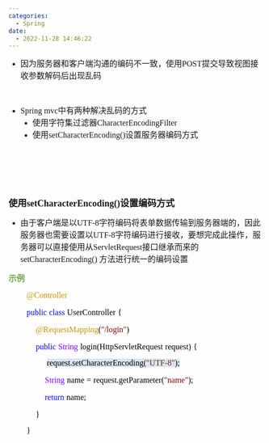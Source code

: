 ```yaml
---
categories:
  - Spring
date:
  - 2022-11-28 14:46:22
---
```


<ul style="list-style-type:disc">
    <li><span style="font-size:12.0pt"><span
                style="font-family:&quot;Microsoft YaHei UI&quot;">因为服务器和客户端沟通的编码不一致，使用</span></span><span
            style="font-size:12.0pt"><span style="font-family:&quot;Comic Sans MS&quot;">POST</span></span><span
            style="font-size:12.0pt"><span
                style="font-family:&quot;Microsoft YaHei UI&quot;">提交导致视图接收参数解码后出现乱码</span></span></li>
</ul>
<p><span style="font-size:12.0pt"><span style="font-family:&quot;Microsoft YaHei UI&quot;"></span></span><br></p>
<ul style="list-style-type:disc">
    <li><span style="font-size:12.0pt"><span style="font-family:&quot;Comic Sans MS&quot;">Spring mvc</span></span><span
            style="font-size:12.0pt"><span style="font-family:&quot;Microsoft YaHei UI&quot;">中有两种解决乱码的方式</span></span>
        <ul style="list-style-type:disc">
            <li><span style="font-size:12.0pt"><span
                        style="font-family:&quot;Microsoft YaHei UI&quot;">使用字符集过滤器</span></span><span
                    style="font-size:12.0pt"><span
                        style="font-family:&quot;Comic Sans MS&quot;">CharacterEncodingFilter</span></span></li>
            <li><span style="font-size:12.0pt"><span
                        style="font-family:&quot;Microsoft YaHei UI&quot;">使用</span></span><span
                    style="font-size:12.0pt"><span
                        style="font-family:&quot;Comic Sans MS&quot;">setCharacterEncoding()</span></span><span
                    style="font-size:12.0pt"><span
                        style="font-family:&quot;Microsoft YaHei UI&quot;">设置服务器编码方式</span></span></li>
        </ul>
    </li>
</ul>
<p><span style="font-size:12.0pt"><span style="font-family:&quot;Microsoft YaHei UI&quot;">&nbsp;</span></span></p>
<p><span style="font-size:12.0pt"><span style="font-family:&quot;Microsoft YaHei UI&quot;">&nbsp;</span></span></p>
<p><span style="font-size:12.0pt"><span style="font-family:&quot;Microsoft YaHei UI&quot;">&nbsp;</span></span></p>
<p><span style="font-size:13.5pt"><strong><span
                style="font-family:&quot;Microsoft YaHei UI&quot;">使用</span></strong><strong><span
                style="font-family:&quot;Comic Sans MS&quot;">setCharacterEncoding()</span></strong><strong><span
                style="font-family:&quot;Microsoft YaHei UI&quot;">设置编码方式</span></strong></span></p>
<ul style="list-style-type:disc">
    <li><span style="font-size:12.0pt"><span
                style="font-family:&quot;Microsoft YaHei UI&quot;">由于客户端是以</span></span><span
            style="font-size:12.0pt"><span style="font-family:&quot;Comic Sans MS&quot;">UTF-8</span></span><span
            style="font-size:12.0pt"><span
                style="font-family:&quot;Microsoft YaHei UI&quot;">字符编码将表单数据传输到服务器端的，因此服务器也需要设置以</span></span><span
            style="font-size:12.0pt"><span style="font-family:&quot;Comic Sans MS&quot;">UTF-8</span></span><span
            style="font-size:12.0pt"><span
                style="font-family:&quot;Microsoft YaHei UI&quot;">字符编码进行接收，要想完成此操作，服务器可以直接使用从</span></span><span
            style="font-size:12.0pt"><span
                style="font-family:&quot;Comic Sans MS&quot;">ServletRequest</span></span><span
            style="font-size:12.0pt"><span style="font-family:&quot;Microsoft YaHei UI&quot;">接口继承而来的</span></span>
        <span style="font-size:12.0pt"><span
                style="font-family:&quot;Comic Sans MS&quot;">setCharacterEncoding()</span></span> <span
            style="font-size:12.0pt"><span style="font-family:&quot;Microsoft YaHei UI&quot;">方法进行统一的编码设置</span></span>
    </li>
</ul>
<p><span style="font-size:12.0pt"><span style="font-family:&quot;Microsoft YaHei UI&quot;"><span
                style="color:#6da845"><strong>示例</strong></span></span></span></p>
<p style="margin-left:36px"><span style="font-size:12.0pt"><span style="font-family:&quot;Comic Sans MS&quot;"><span
                style="color:#c69500">@Controller</span></span></span></p>
<p style="margin-left:36px"><span style="font-size:12.0pt"><span style="font-family:&quot;Comic Sans MS&quot;"><span
                style="color:blue">public</span></span>&nbsp;<span style="font-family:&quot;Comic Sans MS&quot;"><span
                style="color:blue">class</span></span>&nbsp;<span style="font-family:&quot;Comic Sans MS&quot;"><span
                style="color:black">UserController</span></span>&nbsp;<span
            style="font-family:&quot;Comic Sans MS&quot;"><span style="color:black">{</span></span></span></p>
<p style="margin-left:36px"><span style="font-size:12.0pt">&nbsp;&nbsp;&nbsp;&nbsp;<span
            style="font-family:&quot;Comic Sans MS&quot;"><span style="color:#c69500">@RequestMapping</span></span><span
            style="font-family:&quot;Comic Sans MS&quot;"><span style="color:black">(</span></span><span
            style="font-family:&quot;Comic Sans MS&quot;"><span style="color:maroon">"/login"</span></span><span
            style="font-family:&quot;Comic Sans MS&quot;"><span style="color:black">)</span></span></span></p>
<p style="margin-left:36px"><span style="font-size:12.0pt">&nbsp;&nbsp;&nbsp;&nbsp;<span
            style="font-family:&quot;Comic Sans MS&quot;"><span style="color:blue">public</span></span>&nbsp;<span
            style="font-family:&quot;Comic Sans MS&quot;"><span style="color:#8000ff">String</span></span>&nbsp;<span
            style="font-family:&quot;Comic Sans MS&quot;"><span style="color:black">login</span></span><span
            style="font-family:&quot;Comic Sans MS&quot;"><span
                style="color:black">(HttpServletRequest</span></span>&nbsp;<span
            style="font-family:&quot;Comic Sans MS&quot;"><span style="color:black">request)</span></span>&nbsp;<span
            style="font-family:&quot;Comic Sans MS&quot;"><span style="color:black">{</span></span>&nbsp;</span></p>
<p style="margin-left:72px"><span style="font-size:12.0pt"><span
            style="font-family:&quot;Comic Sans MS&quot;">&nbsp;<span style="background-color:#dbe5f1"><span
                    style="color:black">request.setCharacterEncoding(</span></span><span
                style="background-color:#dbe5f1"><span style="color:#78230c">"UTF-8"</span></span><span
                style="background-color:#dbe5f1"><span style="color:black">);</span></span></span></span></p>
<p style="margin-left:36px"><span style="font-size:12.0pt">&nbsp;&nbsp;&nbsp;&nbsp;&nbsp;&nbsp;&nbsp;&nbsp;<span
            style="font-family:&quot;Comic Sans MS&quot;"><span style="color:#8000ff">String</span></span>&nbsp;<span
            style="font-family:&quot;Comic Sans MS&quot;"><span style="color:black">name</span></span>&nbsp;<span
            style="font-family:&quot;Comic Sans MS&quot;"><span style="color:black">=</span></span>&nbsp;<span
            style="font-family:&quot;Comic Sans MS&quot;"><span
                style="color:black">request.getParameter(</span></span><span
            style="font-family:&quot;Comic Sans MS&quot;"><span style="color:maroon">"name"</span></span><span
            style="font-family:&quot;Comic Sans MS&quot;"><span style="color:black">);</span></span></span></p>
<p style="margin-left:36px"><span style="font-size:12.0pt">&nbsp;&nbsp;&nbsp;&nbsp;&nbsp;&nbsp;&nbsp;&nbsp;<span
            style="font-family:&quot;Comic Sans MS&quot;"><span style="color:blue">return</span></span>&nbsp;<span
            style="font-family:&quot;Comic Sans MS&quot;"><span style="color:black">name;</span></span></span></p>
<p style="margin-left:36px"><span style="font-size:12.0pt"><span style="color:black">&nbsp;&nbsp;&nbsp;&nbsp;<span
                style="font-family:&quot;Comic Sans MS&quot;">}</span></span></span></p>
<p style="margin-left:36px"><span style="font-size:12.0pt"><span style="font-family:&quot;Comic Sans MS&quot;"><span
                style="color:black">}</span></span></span></p>
<p><br></p>
